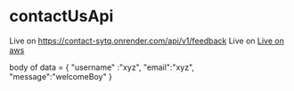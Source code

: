 # contactUsApi

Live on <a href="https://contact-sytq.onrender.com/api/v1/feedback">https://contact-sytq.onrender.com/api/v1/feedback</a>
Live on <a href="http://65.2.167.99:3001/api/v1/getDetails">Live on aws</a>

body of data = {
    "username" :"xyz",
    "email":"xyz",
    "message":"welcomeBoy"
}
